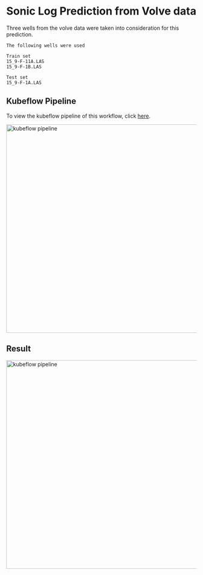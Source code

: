 # Sonic Log Prediction from Volve data

Three wells from the volve data were taken into consideration for this prediction.
```
The following wells were used

Train set
15_9-F-11A.LAS
15_9-F-1B.LAS

Test set
15_9-F-1A.LAS
```

## Kubeflow Pipeline
To view the kubeflow pipeline of this workflow, click [here](https://github.com/Josepholaidepetro/Volve_ML/blob/main/pipeline/dt_kubeflow.pdf).

<p>
<img src="https://github.com/Josepholaidepetro/Sonic-Log-Prediction/blob/main/images/kubeflow_sc.jpg?raw=true" alt="kubeflow pipeline" width="750" height="550"/>
</p>


## Result
<p>
<img src="https://github.com/Josepholaidepetro/Sonic-Log-Prediction/blob/main/images/preddt2.png?raw=true" alt="kubeflow pipeline" width="750" height="550"/>
 </p>
